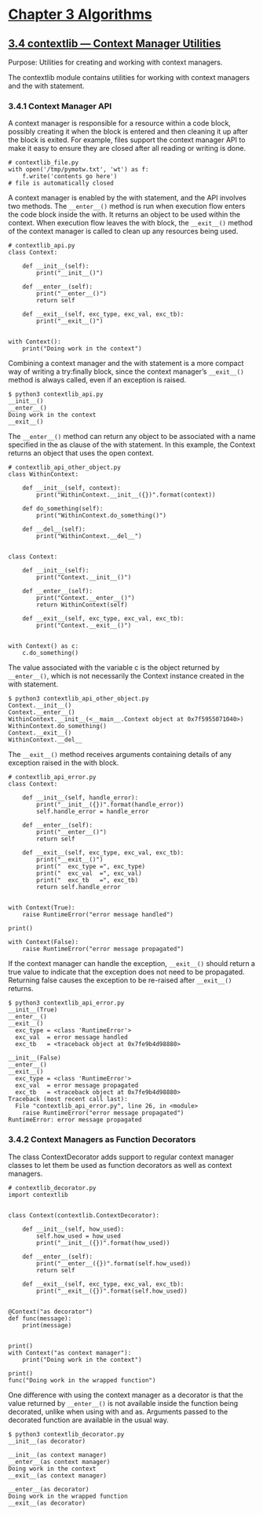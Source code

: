 # [Chapter 3 Algorithms](https://pymotw.com/3/algorithm_tools.html)

## [3.4 contextlib — Context Manager Utilities](https://pymotw.com/3/contextlib/index.html)

Purpose:	Utilities for creating and working with context managers.

The contextlib module contains utilities for working with context managers and the with statement.

### 3.4.1 Context Manager API

A context manager is responsible for a resource within a code block, possibly creating it when the block is entered and then cleaning it up after the block is exited. For example, files support the context manager API to make it easy to ensure they are closed after all reading or writing is done.

```
# contextlib_file.py
with open('/tmp/pymotw.txt', 'wt') as f:
    f.write('contents go here')
# file is automatically closed
```

A context manager is enabled by the with statement, and the API involves two methods. The `__enter__()` method is run when execution flow enters the code block inside the with. It returns an object to be used within the context. When execution flow leaves the with block, the `__exit__()` method of the context manager is called to clean up any resources being used.

```
# contextlib_api.py
class Context:

    def __init__(self):
        print("__init__()")

    def __enter__(self):
        print("__enter__()")
        return self

    def __exit__(self, exc_type, exc_val, exc_tb):
        print("__exit__()")


with Context():
    print("Doing work in the context")
```

Combining a context manager and the with statement is a more compact way of writing a try:finally block, since the context manager’s `__exit__()` method is always called, even if an exception is raised.

```
$ python3 contextlib_api.py
__init__()
__enter__()
Doing work in the context
__exit__()
```

The `__enter__()` method can return any object to be associated with a name specified in the as clause of the with statement. In this example, the Context returns an object that uses the open context.

```
# contextlib_api_other_object.py
class WithinContext:

    def __init__(self, context):
        print("WithinContext.__init__({})".format(context))

    def do_something(self):
        print("WithinContext.do_something()")

    def __del__(self):
        print("WithinContext.__del__")


class Context:

    def __init__(self):
        print("Context.__init__()")

    def __enter__(self):
        print("Context.__enter__()")
        return WithinContext(self)

    def __exit__(self, exc_type, exc_val, exc_tb):
        print("Context.__exit__()")


with Context() as c:
    c.do_something()
```

The value associated with the variable c is the object returned by `__enter__()`, which is not necessarily the Context instance created in the with statement.

```
$ python3 contextlib_api_other_object.py
Context.__init__()
Context.__enter__()
WithinContext.__init__(<__main__.Context object at 0x7f5955071040>)
WithinContext.do_something()
Context.__exit__()
WithinContext.__del__
```

The `__exit__()` method receives arguments containing details of any exception raised in the with block.

```
# contextlib_api_error.py
class Context:

    def __init__(self, handle_error):
        print("__init__({})".format(handle_error))
        self.handle_error = handle_error

    def __enter__(self):
        print("__enter__()")
        return self

    def __exit__(self, exc_type, exc_val, exc_tb):
        print("__exit__()")
        print("  exc_type =", exc_type)
        print("  exc_val  =", exc_val)
        print("  exc_tb   =", exc_tb)
        return self.handle_error


with Context(True):
    raise RuntimeError("error message handled")

print()

with Context(False):
    raise RuntimeError("error message propagated")
```

If the context manager can handle the exception, `__exit__()` should return a true value to indicate that the exception does not need to be propagated. Returning false causes the exception to be re-raised after `__exit__() `returns.

```
$ python3 contextlib_api_error.py
__init__(True)
__enter__()
__exit__()
  exc_type = <class 'RuntimeError'>
  exc_val  = error message handled
  exc_tb   = <traceback object at 0x7fe9b4d98880>

__init__(False)
__enter__()
__exit__()
  exc_type = <class 'RuntimeError'>
  exc_val  = error message propagated
  exc_tb   = <traceback object at 0x7fe9b4d98880>
Traceback (most recent call last):
  File "contextlib_api_error.py", line 26, in <module>
    raise RuntimeError("error message propagated")
RuntimeError: error message propagated
```

### 3.4.2 Context Managers as Function Decorators

The class ContextDecorator adds support to regular context manager classes to let them be used as function decorators as well as context managers.

```
# contextlib_decorator.py
import contextlib


class Context(contextlib.ContextDecorator):

    def __init__(self, how_used):
        self.how_used = how_used
        print("__init__({})".format(how_used))

    def __enter__(self):
        print("__enter__({})".format(self.how_used))
        return self

    def __exit__(self, exc_type, exc_val, exc_tb):
        print("__exit__({})".format(self.how_used))


@Context("as decorator")
def func(message):
    print(message)


print()
with Context("as context manager"):
    print("Doing work in the context")

print()
func("Doing work in the wrapped function")
```

One difference with using the context manager as a decorator is that the value returned by `__enter__()` is not available inside the function being decorated, unlike when using with and as. Arguments passed to the decorated function are available in the usual way.

```
$ python3 contextlib_decorator.py
__init__(as decorator)

__init__(as context manager)
__enter__(as context manager)
Doing work in the context
__exit__(as context manager)

__enter__(as decorator)
Doing work in the wrapped function
__exit__(as decorator)
```